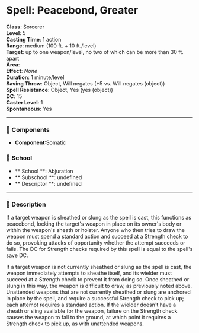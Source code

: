 
# Spell: Peacebond, Greater
**Class**: Sorcerer  
**Level**: 5  
**Casting Time**: 1 action  
**Range**: medium (100 ft. + 10 ft./level)  
**Target**: up to one weapon/level, no two of which can be more than 30 ft. apart  
**Area**:   
**Effect**: _None_  
**Duration**: 1 minute/level  
**Saving Throw**: Object, Will negates (+5 vs. Will negates (object))  
**Spell Resistance**: Object, Yes (yes (object))  
**DC**: 15  
**Caster Level**: 1  
**Spontaneous**: Yes

---

### 🔮 Components
- **Component**:Somatic

### 🏫 School
- ** School **: Abjuration
- ** Subschool **: undefined
- ** Descriptor **: undefined
---

### 📜 Description
If a target weapon is sheathed or slung as the spell is cast, this functions as peacebond, locking the target's weapon in place on its owner's body or within the weapon's sheath or holster. Anyone who then tries to draw the weapon must spend a standard action and succeed at a Strength check to do so, provoking attacks of opportunity whether the attempt succeeds or fails. The DC for Strength checks required by this spell is equal to the spell's save DC.

If a target weapon is not currently sheathed or slung as the spell is cast, the weapon immediately attempts to sheathe itself, and its wielder must succeed at a Strength check to prevent it from doing so. Once sheathed or slung in this way, the weapon is difficult to draw, as previously noted above. Unattended weapons that are not currently sheathed or slung are anchored in place by the spell, and require a successful Strength check to pick up; each attempt requires a standard action. If the wielder doesn't have a sheath or sling available for the weapon, failure on the Strength check causes the weapon to fall to the ground, at which point it requires a Strength check to pick up, as with unattended weapons.
